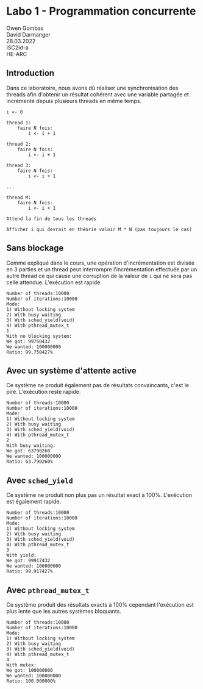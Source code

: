 # Labo 1 - Programmation concurrente
Owen Gombas  
David Darmanger  
28.03.2022  
ISC2id-a  
HE-ARC

## Introduction
Dans ce laboratoire, nous avons dû réaliser une synchronisation des threads afin d'obtenir un résultat cohérent
avec une variable partagée et incrémenté depuis plusieurs threads en même temps.
```
i <- 0

thread 1:
    faire N fois:
        i <- i + 1

thread 2:
    faire N fois:
        i <- i + 1

thread 3:
    faire N fois:
        i <- i + 1

...

thread M:
    faire N fois:
        i <- i + 1

Attend la fin de tous les threads

Afficher i qui devrait en théorie valoir M * N (pas toujours le cas)
```

## Sans blockage
Comme expliqué dans le cours, une opération d'incrémentation est divisée en 3 parties et un
thread peut interrompre l'incrémentation effectuée par un autre thread ce qui cause une
corruption de la valeur de `i` qui ne sera pas celle attendue. L'exécution est rapide.
```
Number of threads:10000
Number of iterations:10000
Mode:
1) Without locking system
2) With busy waiting
3) With sched_yield(void)
4) With pthread_mutex_t
1
With no blocking system:
We got: 99750432
We wanted: 100000000
Ratio: 99.750427%
```

## Avec un système d'attente active
Ce système ne produit également pas de résultats convaincants, c'est le pire. L'exécution reste rapide.
```
Number of threads:10000
Number of iterations:10000
Mode:
1) Without locking system
2) With busy waiting
3) With sched_yield(void)
4) With pthread_mutex_t
2
With busy waiting:
We got: 63790260
We wanted: 100000000
Ratio: 63.790260%
```

## Avec `sched_yield`
Ce système ne produit non plus pas un résultat exact à 100%. L'exécution est également rapide.
```
Number of threads:10000
Number of iterations:10000
Mode:
1) Without locking system
2) With busy waiting
3) With sched_yield(void)
4) With pthread_mutex_t
3
With yield:
We got: 99917432
We wanted: 100000000
Ratio: 99.917427%
```

## Avec `pthread_mutex_t`
Ce système produit des résultats exacts à 100% cependant l'exécution est plus lente que les autres
systèmes bloquants.
```
Number of threads:10000
Number of iterations:10000
Mode:
1) Without locking system
2) With busy waiting
3) With sched_yield(void)
4) With pthread_mutex_t
4
With mutex:
We got: 100000000
We wanted: 100000000
Ratio: 100.000000%
```
